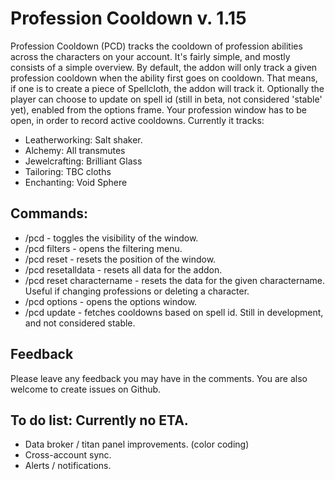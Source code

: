 # Profession Cooldown v. 1.15
Profession Cooldown (PCD) tracks the cooldown of profession abilities across the characters on your account. It's fairly simple, and mostly consists of a simple overview.
By default, the addon will only track a given profession cooldown when the ability first goes on cooldown. That means, if one is to create a piece of Spellcloth, the addon will track it. Optionally the player can choose to update on spell id (still in beta, not considered 'stable' yet), enabled from the options frame.
Your profession window has to be open, in order to record active cooldowns. Currently it tracks:

- Leatherworking: Salt shaker.
- Alchemy: All transmutes
- Jewelcrafting: Brilliant Glass
- Tailoring: TBC cloths
- Enchanting: Void Sphere

## Commands:

- /pcd - toggles the visibility of the window.
- /pcd filters - opens the filtering menu.
- /pcd reset - resets the position of the window.
- /pcd resetalldata - resets all data for the addon.
- /pcd reset charactername - resets the data for the given charactername. Useful if changing professions or deleting a character.
- /pcd options - opens the options window.
- /pcd update - fetches cooldowns based on spell id. Still in development, and not considered stable.

## Feedback
Please leave any feedback you may have in the comments. You are also welcome to create issues on Github.

## To do list: Currently no ETA.
- Data broker / titan panel improvements. (color coding)
- Cross-account sync.
- Alerts / notifications.
